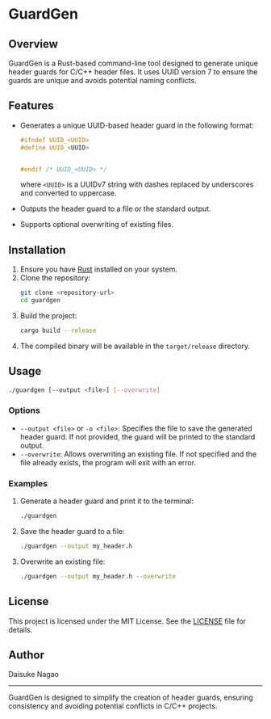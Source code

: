 # GuardGen

## Overview

GuardGen is a Rust-based command-line tool designed to generate unique header guards for C/C++ header files. It uses UUID version 7 to ensure the guards are unique and avoids potential naming conflicts.

## Features

- Generates a unique UUID-based header guard in the following format:
  ```c
  #ifndef UUID_<UUID>
  #define UUID_<UUID>

  
  #endif /* UUID_<UUID> */
  ```
  where `<UUID>` is a UUIDv7 string with dashes replaced by underscores and converted to uppercase.

- Outputs the header guard to a file or the standard output.
- Supports optional overwriting of existing files.

## Installation

1. Ensure you have [Rust](https://www.rust-lang.org/) installed on your system.
2. Clone the repository:
   ```bash
   git clone <repository-url>
   cd guardgen
   ```
3. Build the project:
   ```bash
   cargo build --release
   ```
4. The compiled binary will be available in the `target/release` directory.

## Usage

```bash
./guardgen [--output <file>] [--overwrite]
```

### Options

- `--output <file>` or `-o <file>`: Specifies the file to save the generated header guard. If not provided, the guard will be printed to the standard output.
- `--overwrite`: Allows overwriting an existing file. If not specified and the file already exists, the program will exit with an error.

### Examples

1. Generate a header guard and print it to the terminal:
   ```bash
   ./guardgen
   ```

2. Save the header guard to a file:
   ```bash
   ./guardgen --output my_header.h
   ```

3. Overwrite an existing file:
   ```bash
   ./guardgen --output my_header.h --overwrite
   ```

## License

This project is licensed under the MIT License. See the [LICENSE](LICENSE) file for details.

## Author

Daisuke Nagao

---

GuardGen is designed to simplify the creation of header guards, ensuring consistency and avoiding potential conflicts in C/C++ projects.

